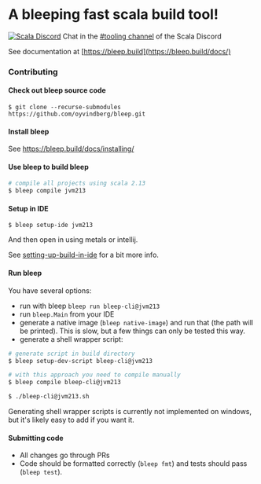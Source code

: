 # A bleeping fast scala build tool!

[![Scala Discord](https://dcbadge.limes.pink/api/server/https://discord.gg/scala)](https://discord.gg/scala) Chat in the [#tooling channel](https://discord.com/channels/632150470000902164/635669047588945930) of the Scala Discord

See documentation at [https://bleep.build](https://bleep.build/docs/)


### Contributing

#### Check out bleep source code
```
$ git clone --recurse-submodules https://github.com/oyvindberg/bleep.git
```

#### Install bleep 
See https://bleep.build/docs/installing/

#### Use bleep to build bleep
```bash
# compile all projects using scala 2.13
$ bleep compile jvm213
```

#### Setup in IDE

```
$ bleep setup-ide jvm213
```
And then open in using metals or intellij.

See [setting-up-build-in-ide](https://bleep.build/docs/usage/selecting-projects/#setting-up-build-in-ide) for a bit more info.

#### Run bleep

You have several options:
- run with bleep `bleep run bleep-cli@jvm213`
- run `bleep.Main` from your IDE
- generate a native image (`bleep native-image`) and run that (the path will be printed).
This is slow, but a few things can only be tested this way.
- generate a shell wrapper script:
```sh
# generate script in build directory
$ bleep setup-dev-script bleep-cli@jvm213

# with this approach you need to compile manually
$ bleep compile bleep-cli@jvm213

$ ./bleep-cli@jvm213.sh
```
Generating shell wrapper scripts is currently not implemented on windows, but it's likely easy to add if you want it.

#### Submitting code
- All changes go through PRs
- Code should be formatted correctly (`bleep fmt`) and tests should pass (`bleep test`).
